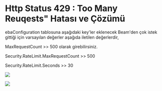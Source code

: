 # Http Status 429 : Too Many Reuqests" Hatası ve Çözümü 

ebaConfiguration tablosuna aşağıdaki key'ler eklenecek Beam'den çok istek gittiği için varsayılan değerler aşağıda iletilen değerlerdir,

MaxRequestCount >> 500 olarak girebilirsiniz.

Security.RateLimit.MaxRequestCount >> 500

Security.RateLimit.Seconds >> 30

![](https://docsbimser.blob.core.windows.net/imagecontainer/hata-17e644c7-fe17-402c-b26f-159b99a2764e.png)

![](https://docsbimser.blob.core.windows.net/imagecontainer/Çözüm-28420219-07e8-4c6d-aa37-ffead50edfe0.png)

